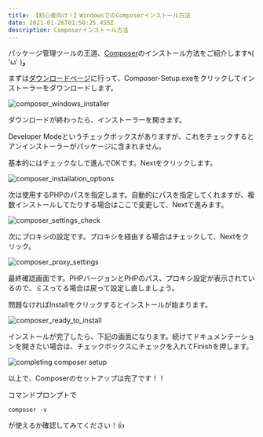 ```yaml
---
title: 【初心者向け！】WindowsでのComposerインストール方法
date: 2021-01-26T01:50:25.455Z
description: Composerインストール方法
---
```

パッケージ管理ツールの王道、[Composer](https://getcomposer.org/)のインストール方法をご紹介します٩( 'ω' )و

まずは[ダウンロードページ](https://getcomposer.org/download/)に行って、Composer-Setup.exeをクリックしてインストーラーをダウンロードします。

![composer_windows_installer](/img/composer1.png "composer_setup_1")

ダウンロードが終わったら、インストーラーを開きます。

Developer Modeというチェックボックスがありますが、これをチェックするとアンインストーラーがパッケージに含まれません。

基本的にはチェックなしで進んでOKです。Nextをクリックします。

![composer_installation_options](/img/composer2.png "composer_setup_2")



次は使用するPHPのパスを指定します。自動的にパスを指定してくれますが、複数インストールしてたりする場合はここで変更して、Nextで進みます。

![composer_settings_check](/img/composer3.png "composer_install_3")

次にプロキシの設定です。プロキシを経由する場合はチェックして、Nextをクリック。

![composer_proxy_settings](/img/composer4.png "composer_setup_4")

最終確認画面です。PHPバージョンとPHPのパス、プロキシ設定が表示されているので、ミスってる場合は戻って設定し直しましょう。

問題なければInstallをクリックするとインストールが始まります。

![composer_ready_to_install](/img/composer5.png "composer_setup_5")

インストールが完了したら、下記の画面になります。続けてドキュメンテーションを開きたい場合は、チェックボックスにチェックを入れてFinishを押します。

![completing composer setup](/img/composer6.png "composer_setup_6")

以上で、Composerのセットアップは完了です！！

コマンドプロンプトで

`composer -v`

が使えるか確認してみてください！👍